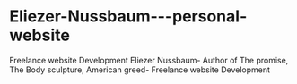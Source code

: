 # Eliezer-Nussbaum---personal-website
Freelance website Development Eliezer Nussbaum- Author of The promise, The Body sculpture, American greed- Freelance website Development
